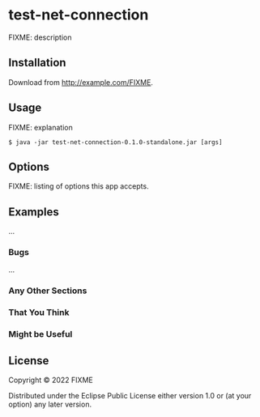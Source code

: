 # test-net-connection

FIXME: description

## Installation

Download from http://example.com/FIXME.

## Usage

FIXME: explanation

    $ java -jar test-net-connection-0.1.0-standalone.jar [args]

## Options

FIXME: listing of options this app accepts.

## Examples

...

### Bugs

...

### Any Other Sections
### That You Think
### Might be Useful

## License

Copyright © 2022 FIXME

Distributed under the Eclipse Public License either version 1.0 or (at
your option) any later version.

